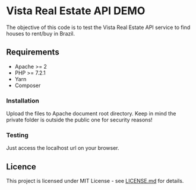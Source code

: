 # Vista Real Estate API DEMO

The objective of this code is to test the Vista Real Estate API service to find houses to rent/buy in Brazil. 

## Requirements

* Apache >= 2 
* PHP >= 7.2.1
* Yarn 
* Composer

### Installation

Upload the files to Apache document root directory. Keep in mind the private folder is outside the public one for security 
reasons!

### Testing

Just access the localhost url on your browser.

## Licence

This project is licensed under MIT License - see [LICENSE.md](LICENSE.md) for details.